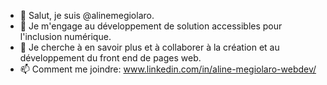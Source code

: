 - 👋 Salut, je suis @alinemegiolaro.
- 👀 Je m'engage au développement de solution accessibles pour l'inclusion numérique.
- 💞️ Je cherche à en savoir plus et à collaborer à la création et au développement du front end de pages web.
- 📫 Comment me joindre: www.linkedin.com/in/aline-megiolaro-webdev/

<!---
alinemegiolaro/alinemegiolaro is a ✨ special ✨ repository because its `README.md` (this file) appears on your GitHub profile.
You can click the Preview link to take a look at your changes.
--->
